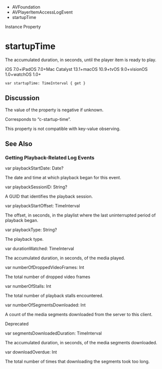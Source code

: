 

- AVFoundation
- AVPlayerItemAccessLogEvent
-  startupTime 

Instance Property

# startupTime

The accumulated duration, in seconds, until the player item is ready to play.

iOS 7.0+iPadOS 7.0+Mac Catalyst 13.1+macOS 10.9+tvOS 9.0+visionOS 1.0+watchOS 1.0+

``` source
var startupTime: TimeInterval { get }
```

## Discussion

The value of the property is negative if unknown.

Corresponds to “c-startup-time”.

This property is not compatible with key-value observing.

## See Also

### Getting Playback-Related Log Events

var playbackStartDate: Date?

The date and time at which playback began for this event.

var playbackSessionID: String?

A GUID that identifies the playback session.

var playbackStartOffset: TimeInterval

The offset, in seconds, in the playlist where the last uninterrupted period of playback began.

var playbackType: String?

The playback type.

var durationWatched: TimeInterval

The accumulated duration, in seconds, of the media played.

var numberOfDroppedVideoFrames: Int

The total number of dropped video frames

var numberOfStalls: Int

The total number of playback stalls encountered.

var numberOfSegmentsDownloaded: Int

A count of the media segments downloaded from the server to this client.

Deprecated

var segmentsDownloadedDuration: TimeInterval

The accumulated duration, in seconds, of the media segments downloaded.

var downloadOverdue: Int

The total number of times that downloading the segments took too long.

